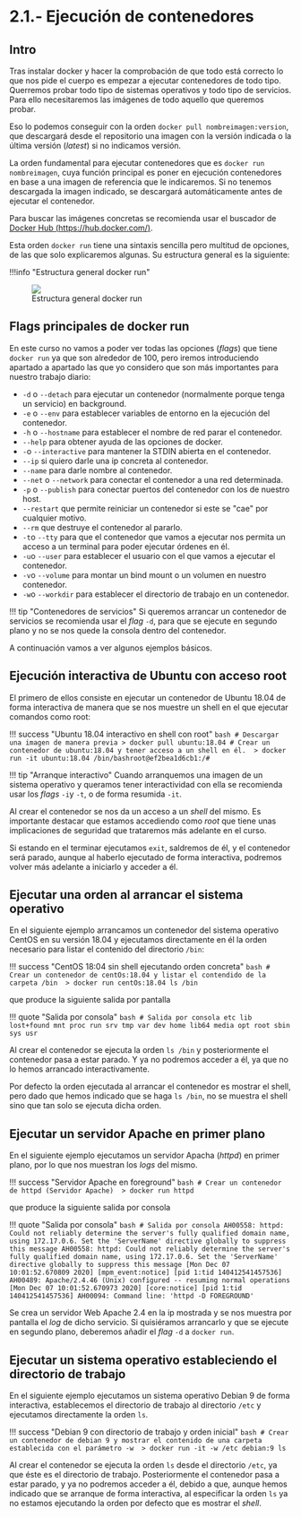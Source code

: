 # 2.1.- Ejecución de contenedores

## Intro

Tras instalar docker y hacer la comprobación de que todo está correcto lo que nos pide el cuerpo es empezar a ejecutar contenedores de todo tipo. Querremos probar todo tipo de sistemas operativos y todo tipo de servicios. Para ello necesitaremos las imágenes de todo aquello que queremos probar. 

Eso lo podemos conseguir con la orden `docker pull nombreimagen:version`, que descargará desde el repositorio una imagen con la versión indicada o la última versión (*latest*) si no indicamos versión.

La orden fundamental para ejecutar contenedores que es `docker run nombreimagen`, cuya función principal es poner en ejecución contenedores en base a una imagen de referencia que le indicaremos. Si no tenemos descargada la imagen indicado, se descargará automáticamente antes de ejecutar el contenedor.

Para buscar las imágenes concretas se recomienda usar el buscador de [Docker Hub (https://hub.docker.com/)](https://hub.docker.com/).

Esta orden `docker run` tiene una sintaxis sencilla pero multitud de opciones, de las que solo explicaremos algunas. Su estructura general es la siguiente:

!!!info "Estructura general docker run"
    <figure>
      <img src="../assets/estructuradockerrun.png" style="max-width: 600px">
      <figcaption>Estructura general docker run</figcaption>
    </figure>

## Flags principales de docker run

En este curso no vamos a poder ver todas las opciones (*flags*) que tiene `docker run` ya que son alrededor de 100, pero iremos introduciendo apartado a apartado las que yo considero que son más importantes para nuestro trabajo diario:

- `-d` o `--detach` para ejecutar un contenedor (normalmente porque tenga un servicio) en background.
- `-e` o `--env` para establecer variables de entorno en la ejecución del contenedor.
- `-h` o `--hostname` para establecer el nombre de red parar el contenedor.
- `--help` para obtener ayuda de las opciones de docker.
- `-`o `--interactive` para mantener la STDIN abierta en el contenedor.
- `--ip` si quiero darle una ip concreta al contenedor.
- `--name` para darle nombre al contenedor.
- `--net` o `--network` para conectar el contenedor a una red determinada.
- `-p` o `--publish` para conectar puertos del contenedor con los de nuestro host.
- `--restart` que permite reiniciar un contenedor si este se "cae" por cualquier motivo.
- `--rm` que destruye el contenedor al pararlo.
- `-t`o `--tty` para que el contenedor que vamos a ejecutar nos permita un acceso a un terminal para poder ejecutar órdenes en él.
- `-u`o `--user` para establecer el usuario con el que vamos a ejecutar el contenedor.
- `-v`o `--volume` para montar un bind mount o un volumen en nuestro contenedor.
- `-w`o `--workdir` para establecer el directorio de trabajo en un contenedor.

!!! tip "Contenedores de servicios"
    Si queremos arrancar un contenedor de servicios se recomienda usar el *flag* `-d`, para que se ejecute en segundo plano y no se nos quede la consola dentro del contenedor.

A continuación vamos a ver algunos ejemplos básicos. 

## Ejecución interactiva de Ubuntu con acceso root

El primero de ellos consiste en ejecutar un contenedor de Ubuntu 18.04 de forma interactiva de manera que se nos muestre un shell en el que ejecutar comandos como root:

!!! success "Ubuntu 18.04 interactivo en shell con root"
    ```bash
    # Descargar una imagen de manera previa
    > docker pull ubuntu:18.04
    # Crear un contenedor de ubuntu:18.04 y tener acceso a un shell en él. 
    > docker run -it ubuntu:18.04 /bin/bashroot@ef2bea1d6cb1:/#
    ```

!!! tip "Arranque interactivo"
    Cuando arranquemos una imagen de un sistema operativo y queramos tener interactividad con ella se recomienda usar los *flags* `-i`y `-t`, o de forma resumida `-it`.

Al crear el contenedor se nos da un acceso a un *shell* del mismo. Es importante destacar que estamos accediendo como *root* que tiene unas implicaciones de seguridad que trataremos más adelante en el curso. 

Si estando en el terminar ejecutamos `exit`, saldremos de él, y el contenedor será parado, aunque al haberlo ejecutado de forma interactiva, podremos volver más adelante a iniciarlo y acceder a él.

## Ejecutar una orden al arrancar el sistema operativo

En el siguiente ejemplo arrancamos un contenedor del sistema operativo CentOS en su versión 18.04 y ejecutamos directamente en él la orden necesario para listar el contenido del directorio `/bin`:

!!! success "CentOS 18:04 sin shell ejecutando orden concreta"
    ```bash
    # Crear un contenedor de centOs:18.04 y listar el contendido de la carpeta /bin 
    > docker run centOs:18.04 ls /bin 
    ```

que produce la siguiente salida por pantalla

!!! quote "Salida por consola"
    ```bash
    # Salida por consola
    etc lib lost+found mnt proc run srv tmp var dev home lib64 media opt root sbin sys usr
    ```

Al crear el contenedor se ejecuta la orden `ls /bin` y posteriormente el contenedor pasa a estar parado. Y ya no podremos acceder a él, ya que no lo hemos arrancado interactivamente.

Por defecto la orden ejecutada al arrancar el contenedor es mostrar el shell, pero dado que hemos indicado que se haga `ls /bin`, no se muestra el shell sino que tan solo se ejecuta dicha orden.

## Ejecutar un servidor Apache en primer plano

En el siguiente ejemplo ejecutamos un servidor Apacha (*httpd*) en primer plano, por lo que nos muestran los *logs* del mismo.

!!! success "Servidor Apache en foreground"
    ```bash
    # Crear un contenedor de httpd (Servidor Apache) 
    > docker run httpd
    ```

que produce la siguiente salida por consola

!!! quote "Salida por consola"
    ```bash
    # Salida por consola
    AH00558: httpd: Could not reliably determine the server's fully qualified domain name, using 172.17.0.6. Set the 'ServerName' directive globally to suppress this message AH00558: httpd: Could not reliably determine the server's fully qualified domain name, using 172.17.0.6. Set the 'ServerName' directive globally to suppress this message [Mon Dec 07 10:01:52.670809 2020] [mpm_event:notice] [pid 1:tid 140412541457536] AH00489: Apache/2.4.46 (Unix) configured -- resuming normal operations [Mon Dec 07 10:01:52.670973 2020] [core:notice] [pid 1:tid 140412541457536] AH00094: Command line: 'httpd -D FOREGROUND' 
    ```

Se crea un servidor Web Apache 2.4 en la ip mostrada y se nos muestra por pantalla el *log* de dicho servicio. Si quisiéramos arrancarlo y que se ejecute en segundo plano, deberemos añadir el *flag* `-d` a `docker run`.

## Ejecutar un sistema operativo estableciendo el directorio de trabajo

En el siguiente ejemplo ejecutamos un sistema operativo Debian 9 de forma interactiva, establecemos el directorio de trabajo al directorio `/etc` y ejecutamos directamente la orden `ls`.

!!! success "Debian 9 con directorio de trabajo y orden inicial"
    ```bash
    # Crear un contenedor de debian 9 y mostrar el contenido de una carpeta establecida con el parámetro -w 
    > docker run -it -w /etc debian:9 ls
    ```

Al crear el contenedor se ejecuta la orden `ls` desde el directorio `/etc`, ya que éste es el directorio de trabajo. Posteriormente el contenedor pasa a estar parado, y ya no podremos acceder a él, debido a que, aunque hemos indicado que se arranque de forma interactiva, al especificar la orden `ls` ya no estamos ejecutando la orden por defecto que es mostrar el *shell*.
